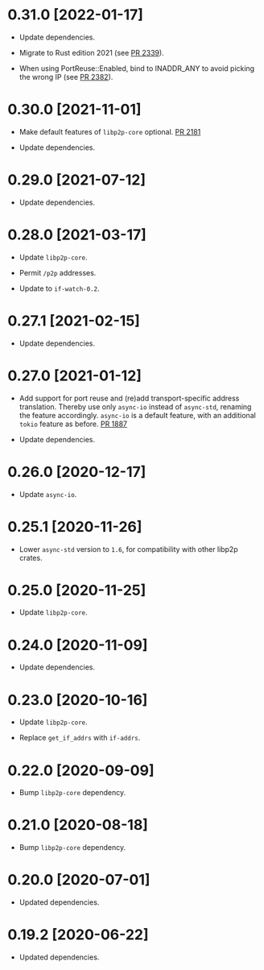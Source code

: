 # 0.31.0 [2022-01-17]

- Update dependencies.

- Migrate to Rust edition 2021 (see [PR 2339]).

- When using PortReuse::Enabled, bind to INADDR_ANY to avoid picking the wrong IP (see [PR 2382]).

[PR 2382]: https://github.com/libp2p/rust-libp2p/pull/2382
[PR 2339]: https://github.com/libp2p/rust-libp2p/pull/2339

# 0.30.0 [2021-11-01]

- Make default features of `libp2p-core` optional.
  [PR 2181](https://github.com/libp2p/rust-libp2p/pull/2181)

- Update dependencies.

# 0.29.0 [2021-07-12]

- Update dependencies.

# 0.28.0 [2021-03-17]

- Update `libp2p-core`.

- Permit `/p2p` addresses.

- Update to `if-watch-0.2`.

# 0.27.1 [2021-02-15]

- Update dependencies.

# 0.27.0 [2021-01-12]

- Add support for port reuse and (re)add transport-specific
  address translation. Thereby use only `async-io` instead of
  `async-std`, renaming the feature accordingly. `async-io`
  is a default feature, with an additional `tokio` feature
  as before.
  [PR 1887](https://github.com/libp2p/rust-libp2p/pull/1887)

- Update dependencies.

# 0.26.0 [2020-12-17]

- Update `async-io`.

# 0.25.1 [2020-11-26]

- Lower `async-std` version to `1.6`, for compatibility
  with other libp2p crates.

# 0.25.0 [2020-11-25]

- Update `libp2p-core`.

# 0.24.0 [2020-11-09]

- Update dependencies.

# 0.23.0 [2020-10-16]

- Update `libp2p-core`.

- Replace `get_if_addrs` with `if-addrs`.

# 0.22.0 [2020-09-09]

- Bump `libp2p-core` dependency.

# 0.21.0 [2020-08-18]

- Bump `libp2p-core` dependency.

# 0.20.0 [2020-07-01]

- Updated dependencies.

# 0.19.2 [2020-06-22]

- Updated dependencies.
